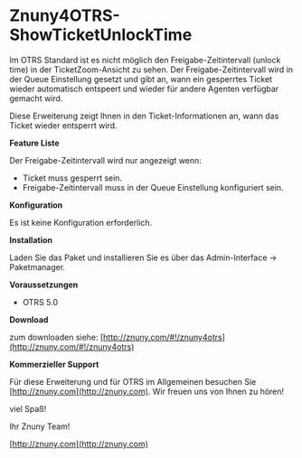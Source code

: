 Znuny4OTRS-ShowTicketUnlockTime
===============================
Im OTRS Standard ist es nicht möglich den Freigabe-Zeitintervall (unlock time) in der TicketZoom-Ansicht zu sehen. Der Freigabe-Zeitintervall wird in der Queue Einstellung gesetzt und gibt an, wann ein gesperrtes Ticket wieder automatisch entspeert und wieder für andere Agenten verfügbar gemacht wird.

Diese Erweiterung zeigt Ihnen in den Ticket-Informationen an, wann das Ticket wieder entsperrt wird.

**Feature Liste**

Der Freigabe-Zeitintervall wird nur angezeigt wenn:

* Ticket muss gesperrt sein.
* Freigabe-Zeitintervall muss in der Queue Einstellung konfiguriert sein.

**Konfiguration**

Es ist keine Konfiguration erforderlich.

**Installation**

Laden Sie das Paket und installieren Sie es über das Admin-Interface -> Paketmanager.

**Voraussetzungen**

- OTRS 5.0

**Download**

zum downloaden siehe: [http://znuny.com/#!/znuny4otrs](http://znuny.com/#!/znuny4otrs)

**Kommerzieller Support**

Für diese Erweiterung und für OTRS im Allgemeinen besuchen Sie [http://znuny.com](http://znuny.com). Wir freuen uns von Ihnen zu hören!

viel Spaß!

 Ihr Znuny Team!

 [http://znuny.com](http://znuny.com)
